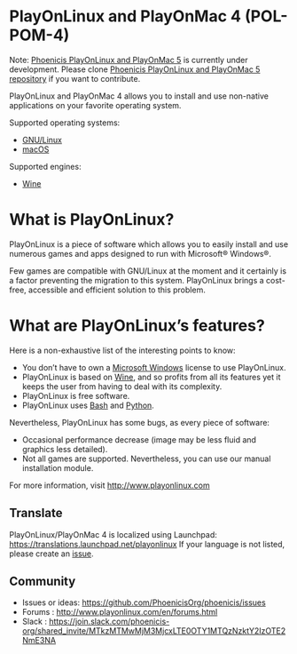 # PlayOnLinux and PlayOnMac 4 (POL-POM-4)

Note: [Phoenicis PlayOnLinux and PlayOnMac 5](https://www.phoenicis.org/) is currently under development. Please clone [Phoenicis PlayOnLinux and PlayOnMac 5 repository](https://github.com/PhoenicisOrg/phoenicis) if you want to contribute.

PlayOnLinux and PlayOnMac 4 allows you to install and use non-native applications on your favorite operating system.

Supported operating systems:

* [GNU/Linux](https://en.wikipedia.org/wiki/Linux)
* [macOS](https://en.wikipedia.org/wiki/Apple_Macintosh_OS_X)

Supported engines:

* [Wine](https://www.winehq.org/)


# What is PlayOnLinux?

PlayOnLinux is a piece of software which allows you to easily install and use numerous games and apps designed to run with Microsoft® Windows®.

Few games are compatible with GNU/Linux at the moment and it certainly is a factor preventing the migration to this system. PlayOnLinux brings a cost-free, accessible and efficient solution to this problem.


# What are PlayOnLinux’s features?

Here is a non-exhaustive list of the interesting points to know:
* You don’t have to own a [Microsoft Windows](https://en.wikipedia.org/wiki/Microsoft_Windows) license to use PlayOnLinux.
* PlayOnLinux is based on [Wine](https://www.winehq.org/), and so profits from all its features yet it keeps the user from having to deal with its complexity.
* PlayOnLinux is free software.
* PlayOnLinux uses [Bash](https://en.wikipedia.org/wiki/Bash_%28Unix_shell%29) and [Python](https://en.wikipedia.org/wiki/Python_(programming_language)).

Nevertheless, PlayOnLinux has some bugs, as every piece of software:
* Occasional performance decrease (image may be less fluid and graphics less detailed).
* Not all games are supported. Nevertheless, you can use our manual installation module.

For more information, visit http://www.playonlinux.com


## Translate
PlayOnLinux/PlayOnMac 4 is localized using Launchpad: https://translations.launchpad.net/playonlinux
If your language is not listed, please create an [issue](https://github.com/PlayOnLinux/POL-POM-4/issues).


## Community
* Issues or ideas: https://github.com/PhoenicisOrg/phoenicis/issues
* Forums : http://www.playonlinux.com/en/forums.html
* Slack : https://join.slack.com/phoenicis-org/shared_invite/MTkzMTMwMjM3MjcxLTE0OTY1MTQzNzktY2IzOTE2NmE3NA
